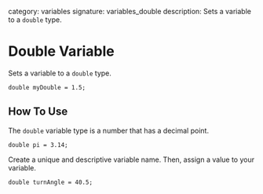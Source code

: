 category: variables 
signature: variables_double
description: Sets a variable to a `double` type.

# Double Variable

Sets a variable to a `double` type.

`double myDouble = 1.5;`

## How To Use

The `double` variable type is a number that has a decimal point.

`double pi = 3.14;`

Create a unique and descriptive variable name. Then, assign a value to your variable.

`double turnAngle = 40.5;`

<advanced>
</advanced>